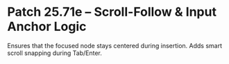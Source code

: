 # Patch 25.71e – Scroll-Follow & Input Anchor Logic

Ensures that the focused node stays centered during insertion. Adds smart scroll snapping during Tab/Enter.
